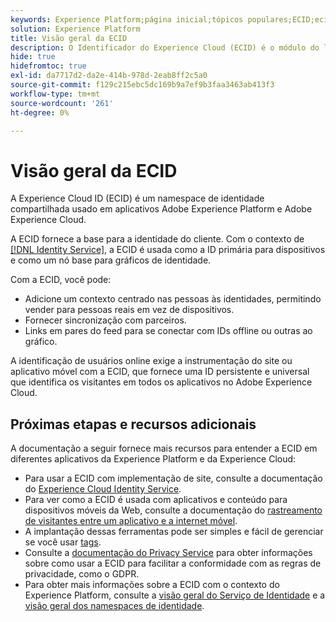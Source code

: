 ```yaml
---
keywords: Experience Platform;página inicial;tópicos populares;ECID;ecid
solution: Experience Platform
title: Visão geral da ECID
description: O Identificador do Experience Cloud (ECID) é o módulo do lado do cliente que fornece acesso ao gerenciamento de identidades, atendendo a três funções principais.
hide: true
hidefromtoc: true
exl-id: da7717d2-da2e-414b-978d-2eab8ff2c5a0
source-git-commit: f129c215ebc5dc169b9a7ef9b3faa3463ab413f3
workflow-type: tm+mt
source-wordcount: '261'
ht-degree: 0%

---
```


# Visão geral da ECID

A Experience Cloud ID (ECID) é um namespace de identidade compartilhada usado em aplicativos Adobe Experience Platform e Adobe Experience Cloud.

A ECID fornece a base para a identidade do cliente. Com o contexto de [[!DNL Identity Service]](../home.md), a ECID é usada como a ID primária para dispositivos e como um nó base para gráficos de identidade.

Com a ECID, você pode:

* Adicione um contexto centrado nas pessoas às identidades, permitindo vender para pessoas reais em vez de dispositivos.
* Fornecer sincronização com parceiros.
* Links em pares do feed para se conectar com IDs offline ou outras ao gráfico.

A identificação de usuários online exige a instrumentação do site ou aplicativo móvel com a ECID, que fornece uma ID persistente e universal que identifica os visitantes em todos os aplicativos no Adobe Experience Cloud.

## Próximas etapas e recursos adicionais

A documentação a seguir fornece mais recursos para entender a ECID em diferentes aplicativos da Experience Platform e da Experience Cloud:

* Para usar a ECID com implementação de site, consulte a documentação do [Experience Cloud Identity Service](https://experienceleague.adobe.com/docs/id-service/using/home.html?lang=pt-BR).
* Para ver como a ECID é usada com aplicativos e conteúdo para dispositivos móveis da Web, consulte a documentação do [rastreamento de visitantes entre um aplicativo e a internet móvel](https://experienceleague.adobe.com/docs/mobile-services/ios/sdk-reference-ios/hybrid-app.html?lang=pt-BR#sdk-reference-ios).
* A implantação dessas ferramentas pode ser simples e fácil de gerenciar se você usar [tags](../../tags/home.md).
* Consulte a [documentação do Privacy Service](../../privacy-service/identity-data.md) para obter informações sobre como usar a ECID para facilitar a conformidade com as regras de privacidade, como o GDPR.
* Para obter mais informações sobre a ECID com o contexto do Experience Platform, consulte a [visão geral do Serviço de Identidade](../home.md) e a [visão geral dos namespaces de identidade](./namespaces.md).